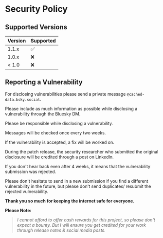 # Security Policy

## Supported Versions

| Version | Supported          |
| ------- | ------------------ |
| 1.1.x   | :white_check_mark: |
| 1.0.x   | :x:                |
| < 1.0   | :x:                |

## Reporting a Vulnerability

For disclosing vulnerabilities please send a private message `@cached-data.bsky.social`.

Please include as much information as possible while disclosing a vulnerability through the Bluesky DM.

Please be responsible while disclosing a vulnerability.

Messages will be checked once every two weeks. 

If the vulnerability is accepted, a fix will be worked on. 

During the patch release, the security researcher who submitted the original disclosure will be credited through a post on LinkedIn.

If you don't hear back even after 4 weeks, it means that the vulnerability submission was rejected. 

Please don't hesitate to send in a new submission if you find a different vulnerability in the future, but please don't send duplicates/ resubmit the rejected vulnerability.

**Thank you so much for keeping the internet safe for everyone.**


__Please Note:__
>_I cannot afford to offer cash rewards for this project, so please don't expect a bounty._
>_But I will ensure you get credited for your work through release notes & social media posts._
